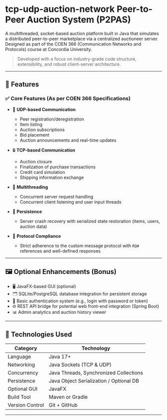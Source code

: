 # tcp-udp-auction-network Peer-to-Peer Auction System (P2PAS)


A multithreaded, socket-based auction platform built in Java that simulates a distributed peer-to-peer marketplace via a centralized auctioneer server. Designed as part of the COEN 366 (Communication Networks and Protocols) course at Concordia University.

> Developed with a focus on industry-grade code structure, extensibility, and robust client-server architecture.

---

## 📌 Features

### ✅ Core Features (As per COEN 366 Specifications)
- 📡 **UDP-based Communication**
  - Peer registration/deregistration
  - Item listing
  - Auction subscriptions
  - Bid placement
  - Auction announcements and real-time updates

- 🔒 **TCP-based Communication**
  - Auction closure
  - Finalization of purchase transactions
  - Credit card simulation
  - Shipping information exchange

- 🧵 **Multithreading**
  - Concurrent server request handling
  - Concurrent client listening and user input threads

- 💾 **Persistence**
  - Server crash recovery with serialized state restoration (items, users, auction data)

- 📄 **Protocol Compliance**
  - Strict adherence to the custom message protocol with `RQ#` references and well-defined responses

---

## 🖼️ Optional Enhancements (Bonus)
- 🖥️ JavaFX-based GUI (optional)
- 🗂️ SQLite/PostgreSQL database integration for persistent storage
- 🔐 Basic authentication system (e.g., login with password or token)
- 🌐 REST API bridge for potential web front-end integration (Spring Boot)
- 📊 Admin analytics and auction history viewer

---

## 🚀 Technologies Used

| Category | Technology |
|----------|------------|
| Language | Java 17+ |
| Networking | Java Sockets (TCP & UDP) |
| Concurrency | Java Threads, Synchronized Collections |
| Persistence | Java Object Serialization / Optional DB |
| Optional GUI | JavaFX |
| Build Tool | Maven or Gradle |
| Version Control | Git + GitHub |

---
